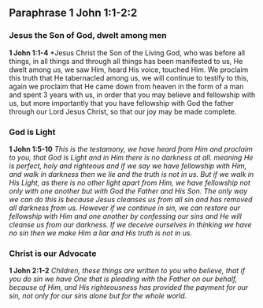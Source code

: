 ## Paraphrase 1 John 1:1-2:2 

### Jesus the Son of God, dwelt among men
**1 John 1:1-4**
*Jesus Christ the Son of the Living God, who was before all things, in all things and through all things has been manifested to us, He dwelt among us, we saw Him, heard His voice, touched Him. We proclaim this truth that He tabernacled among us, we will continue to testify to this, again we proclaim that He came down from heaven in the form of a man and spent 3 years with us, in order that you may believe and fellowship with us, but more importantly that you have fellowship with God the father through our Lord Jesus Christ, so that our joy may be made complete.

### God is Light
**1 John 1:5-10**
*This is the testamony, we have heard from Him and proclaim to you, that God is Light and in Him there is no darkness at all. meaning He is perfect, holy and righteous and if we say we have fellowship with Him, and walk in darkness then we lie and the truth is not in us. But if we walk in His Light, as there is no other light apart from Him, we have fellowship not only with one another but with God the Father and His Son. The only way we can do this is because Jesus cleanses us from all sin and has removed all darkness from us. However if we continue in sin, we can restore our fellowship with Him and one another by confessing our sins and He will cleanse us from our darkness.  If we deceive ourselves in thinking we have no sin then we make Him a liar and His truth is not in us.*

### Christ is our Advocate
**1 John 2:1-2**
*Children, these things are written to you who believe, that if you do sin we have One that is pleading with the Father on our behalf, because of Him, and His righteousness has provided the payment for our sin, not only for our sins alone but for the whole world.*
